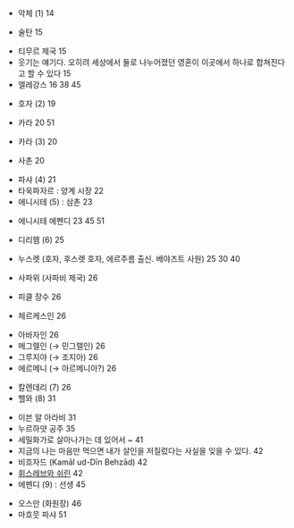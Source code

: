 + 악체 (1) 14
- 술탄 15
* 티무르 제국 15
* 웃기는 얘기다. 오히려 세상에서 둘로 나누어졌던 영혼이 이곳에서 하나로 합쳐진다고 할 수 있다 15
* 엘레강스 16 38 45
+ 호자 (2) 19
- 카라 20 51
+ 카라 (3) 20
- 사촌 20
+ 파샤 (4) 21
+ 타욱파자르 : 양계 시장 22
+ 에니시테 (5) : 삼촌 23
- 에니시테 에펜디 23 45 51
+ 디리헴 (6) 25
- 누스렛 (호자, 후스렛 호자, 에르주름 출신. 베야즈트 사원) 25 30 40
+ 사파위 (사파비 제국) 26
- 피클 장수 26
+ 체르케스인 26
* 아바자인 26
* 메그렐인 (→ 민그렐인) 26
* 그루지야 (→ 조지아) 26
* 에르메니 (→ 아르메니아?) 26
+ 칼렌데리 (7) 26
+ 헬와 (8) 31
* 이븐 알 아라비 31
* 누르하얏 공주 35
* 세밀화가로 살아나가는 데 있어서 ~ 41
* 지금의 나는 마음만 먹으면 내가 살인을 저질렀다는 사실을 잊을 수 있다. 42
* 비흐자드 (Kamāl ud-Dīn Behzād) 42
* [휘스레브와 쉬린](https://m.blog.naver.com/ljj016/221627417338) 42
* 에펜디 (9) : 선생 45
- 오스만 (화원장) 46
- 마흐뭇 파샤 51
